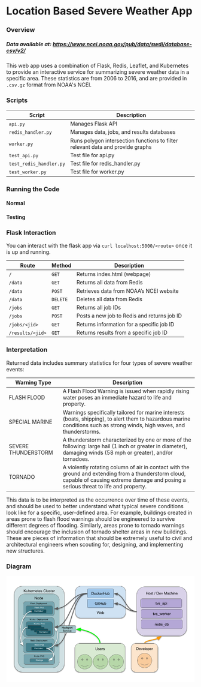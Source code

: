 # Location Based Severe Weather App

### Overview

##### Data available at: https://www.ncei.noaa.gov/pub/data/swdi/database-csv/v2/
This web app uses a combination of Flask, Redis, Leaflet, and Kubernetes to provide an interactive service for summarizing severe weather data in a specific area.
These statistics are from 2006 to 2016, and are provided in `.csv.gz` format from NOAA's NCEI.

### Scripts
| Script              | Description                                        |
|---------------------|----------------------------------------------------|
| `api.py`              | Manages Flask API                                  |
| `redis_handler.py`    | Manages data, jobs, and results databases          |
| `worker.py`           | Runs polygon intersection functions to filter relevant data and provide graphs |
| `test_api.py`         | Test file for api.py                               |
| `test_redis_handler.py` | Test file for redis_handler.py                     |
| `test_worker.py`     | Test file for worker.py                            |

### Running the Code
#### Normal


#### Testing

### Flask Interaction
You can interact with the flask app via `curl localhost:5000/<route>` once it is up and running.

| Route     | Method | Description                                  |
|-----------|--------|----------------------------------------------|
| `/`         | `GET`    | Returns index.html (webpage)                 |
| `/data`     | `GET`    | Returns all data from Redis                  |
| `/data`     | `POST`   | Retrieves data from NOAA’s NCEI website      |
| `/data`     | `DELETE` | Deletes all data from Redis                  |
| `/jobs`     | `GET`    | Returns all job IDs                          |
| `/jobs`     | `POST`   | Posts a new job to Redis and returns job ID |
| `/jobs/<jid>` | `GET`   | Returns information for a specific job ID    |
| `/results/<jid>` | `GET` | Returns results from a specific job ID       |


### Interpretation
Returned data includes summary statistics for four types of severe weather events:

| Warning Type          | Description                                                                                       |
|-----------------------|---------------------------------------------------------------------------------------------------|
| FLASH FLOOD           | A Flash Flood Warning is issued when rapidly rising water poses an immediate hazard to life and property. |
| SPECIAL MARINE        | Warnings specifically tailored for marine interests (boats, shipping), to alert them to hazardous marine conditions such as strong winds, high waves, and thunderstorms. |
| SEVERE THUNDERSTORM   | A thunderstorm characterized by one or more of the following: large hail (1 inch or greater in diameter), damaging winds (58 mph or greater), and/or tornadoes. |
| TORNADO               | A violently rotating column of air in contact with the ground and extending from a thunderstorm cloud, capable of causing extreme damage and posing a serious threat to life and property. |

This data is to be interpreted as the occurrence over time of these events, and should be used to better understand what typical severe conditions look like for a specific, user-defined area.
For example, buildings created in areas prone to flash flood warnings should be engineered to survive different degrees of flooding.
Similarly, areas prone to tornado warnings should encourage the inclusion of tornado shelter areas in new buildings.
These are pieces of information that should be extremely useful to civil and architectural engineers when scouting for, designing, and implementing new structures.

### Diagram
![Diagram](diagram.png)
